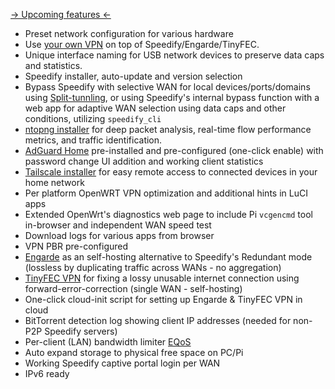 [-> Upcoming features <-](https://github.com/TalalMash/SmoothWAN/projects/1)  
  
- Preset network configuration for various hardware
- Use [your own VPN](vpn) on top of Speedify/Engarde/TinyFEC.
- Unique interface naming for USB network devices to preserve data caps and statistics.
- Speedify installer, auto-update and version selection
- Bypass Speedify with selective WAN for local devices/ports/domains using [Split-tunnling](wanbyp), or using Speedify's internal bypass function with a web app for adaptive WAN selection using data caps and other conditions, utilizing `speedify_cli`
- [ntopng installer](https://www.ntop.org/products/traffic-analysis/ntop/) for deep packet analysis, real-time flow performance metrics, and traffic identification.
- [AdGuard Home](https://github.com/TalalMash/SmoothWAN/wiki/Setting-up-AdGuard-Home-(GL.iNet)) pre-installed and pre-configured (one-click enable) with password change UI addition and working client statistics
- [Tailscale installer](https://github.com/TalalMash/SmoothWAN/wiki/Setting-up-Tailscale) for easy remote access to connected devices in your home network  
- Per platform OpenWRT VPN optimization and additional hints in LuCI apps
- Extended OpenWrt's diagnostics web page to include Pi `vcgencmd` tool in-browser and independent WAN speed test
- Download logs for various apps from browser
- VPN PBR pre-configured
- [Engarde](/engarde) as an self-hosting alternative to Speedify's Redundant mode (lossless by duplicating traffic across WANs - no aggregation)
- [TinyFEC VPN](/tinyfec) for fixing a lossy unusable internet connection using forward-error-correction (single WAN - self-hosting)
- One-click cloud-init script for setting up Engarde & TinyFEC VPN in cloud
- BitTorrent detection log showing client IP addresses (needed for non-P2P Speedify servers)
- Per-client (LAN) bandwidth limiter [EQoS](https://github.com/Huangjoe123/luci-app-eqos)
- Auto expand storage to physical free space on PC/Pi
- Working Speedify captive portal login per WAN
- IPv6 ready
